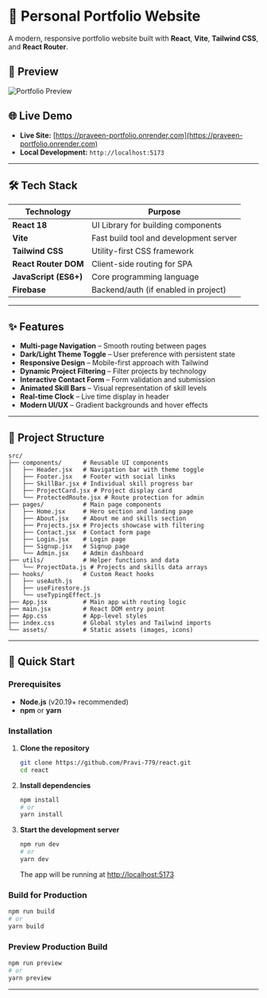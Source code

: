 # 🚀 Personal Portfolio Website

A modern, responsive portfolio website built with **React**, **Vite**, **Tailwind CSS**, and **React Router**.

## 📸 Preview
![Portfolio Preview](https://via.placeholder.com/800x400/667eea/ffffff?text=Portfolio+Screenshot)

## 🌐 Live Demo
- **Live Site:** [https://praveen-portfolio.onrender.com](https://praveen-portfolio.onrender.com)
- **Local Development:** `http://localhost:5173`

---

## 🛠 Tech Stack

| Technology           | Purpose                                 |
|---------------------|-----------------------------------------|
| **React 18**        | UI Library for building components      |
| **Vite**            | Fast build tool and development server  |
| **Tailwind CSS**    | Utility-first CSS framework             |
| **React Router DOM**| Client-side routing for SPA             |
| **JavaScript (ES6+)**| Core programming language              |
| **Firebase**        | Backend/auth (if enabled in project)    |

---

## ✨ Features

- **Multi-page Navigation** – Smooth routing between pages
- **Dark/Light Theme Toggle** – User preference with persistent state
- **Responsive Design** – Mobile-first approach with Tailwind
- **Dynamic Project Filtering** – Filter projects by technology
- **Interactive Contact Form** – Form validation and submission
- **Animated Skill Bars** – Visual representation of skill levels
- **Real-time Clock** – Live time display in header
- **Modern UI/UX** – Gradient backgrounds and hover effects

---

## 📁 Project Structure

```
src/
├── components/      # Reusable UI components
│   ├── Header.jsx   # Navigation bar with theme toggle
│   ├── Footer.jsx   # Footer with social links
│   ├── SkillBar.jsx # Individual skill progress bar
│   ├── ProjectCard.jsx # Project display card
│   └── ProtectedRoute.jsx # Route protection for admin
├── pages/           # Main page components
│   ├── Home.jsx     # Hero section and landing page
│   ├── About.jsx    # About me and skills section
│   ├── Projects.jsx # Projects showcase with filtering
│   ├── Contact.jsx  # Contact form page
│   ├── Login.jsx    # Login page
│   ├── Signup.jsx   # Signup page
│   └── Admin.jsx    # Admin dashboard
├── utils/           # Helper functions and data
│   └── ProjectData.js # Projects and skills data arrays
├── hooks/           # Custom React hooks
│   ├── useAuth.js
│   ├── useFirestore.js
│   └── useTypingEffect.js
├── App.jsx          # Main app with routing logic
├── main.jsx         # React DOM entry point
├── App.css          # App-level styles
├── index.css        # Global styles and Tailwind imports
└── assets/          # Static assets (images, icons)
```

---

## 🚀 Quick Start

### Prerequisites
- **Node.js** (v20.19+ recommended)
- **npm** or **yarn**

### Installation

1. **Clone the repository**
   ```bash
   git clone https://github.com/Pravi-779/react.git
   cd react
   ```
2. **Install dependencies**
   ```bash
   npm install
   # or
   yarn install
   ```
3. **Start the development server**
   ```bash
   npm run dev
   # or
   yarn dev
   ```
   The app will be running at [http://localhost:5173](http://localhost:5173)

### Build for Production

```bash
npm run build
# or
yarn build
```

### Preview Production Build

```bash
npm run preview
# or
yarn preview
```

---


